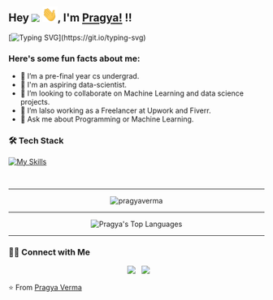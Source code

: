 ## Hey <img src="https://profile-counter.glitch.me/vpragya94/count.svg"> <img src="https://raw.githubusercontent.com/parth-27/parth-27/master/Hi.gif" width="30px">, I'm [Pragya!](https://github.com/vpragya94) !!


[![Typing SVG](https://readme-typing-svg.herokuapp.com?font=Architects+Daughter&color=7A87F7&size=30&lines=Hey!+It's+Pragya!;I'm+a+final+year+student...;Aspiring+MERN+Stack+Developer...)](https://git.io/typing-svg)

<h3> Here's some fun facts about me: </h3>

- 🔭 I’m a pre-final year cs undergrad.
- 🌱 I'm an aspiring data-scientist.
- 👯 I’m looking to collaborate on Machine Learning and data science projects.
- 🤔 I’m lalso working as a Freelancer at Upwork and Fiverr.
- 💬 Ask me about Programming or Machine Learning.

<h3>🛠 Tech Stack</h3>

[![My Skills](https://skills.thijs.gg/icons?i=html,css,js,react,php,nodejs,mongodb,mysql,git,c,cpp,py)](https://skills.thijs.gg)


<br>
<hr>
<p align="center"><img src="https://github-readme-stats.vercel.app/api?username=vpragya94&theme=gruvbox" alt="pragyaverma"  /></p>
<hr>

<p align="center"><img src="https://github-readme-stats.vercel.app/api/top-langs/?username=vpragya94&show_icons=true&hide_border=true&theme=radical" width="37%" alt="Pragya's Top Languages"  /></p>
<hr>

<h3> 🤝🏻 Connect with Me </h3>

<p align="center">
&nbsp; <a href="https://www.linkedin.com/in/pragyaverma5/" target="_blank" rel="noopener noreferrer"><img src="https://img.icons8.com/plasticine/100/000000/linkedin.png" width="50" /></a>
&nbsp; <a href="mailto:vpragya94@gmail.com" target="_blank" rel="noopener noreferrer"><img src="https://img.icons8.com/plasticine/100/000000/gmail.png"  width="50" /></a>
</p>

⭐️ From [Pragya Verma](https://github.com/vpragya94)
